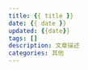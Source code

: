 ```yaml
---
title: {{ title }}
date: {{ date }}
updated: {{date}}
tags: []
description: 文章描述
categories: 其他
---
```


